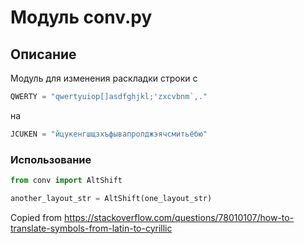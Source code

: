 # Модуль conv.py

## Описание
Модуль для изменения раскладки строки с
```python
QWERTY = "qwertyuiop[]asdfghjkl;'zxcvbnm`,."
```
на 
```python
JCUKEN = "йцукенгшщзхъфывапролджэячсмитьёбю"
```

### Использование
```python
from conv import AltShift
```

```python
another_layout_str = AltShift(one_layout_str)
```

Copied from https://stackoverflow.com/questions/78010107/how-to-translate-symbols-from-latin-to-cyrillic
